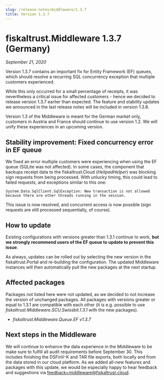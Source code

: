 ```yaml
---
slug: /release-notes/middleware/1.3.7
title: Version 1.3.7
---
```


# fiskaltrust.Middleware 1.3.7 (Germany)
_September 21, 2020_

Version 1.3.7 contains an important fix for Entity Framework (EF) queues, which should resolve a recurring SQL concurrency exception that multiple customers experienced. 

While this only occurred for a small percentage of receipts, it was nevertheless a critical issue for affected customers - hence we decided to release version 1.3.7 earlier than expected. The feature and stability updates we announced in the last release notes will be included in version 1.3.8.

<div class="alert alert--warning" role="alert">Version 1.3 of the Middleware is meant for the German market only, customers in Austria and France should continue to use version 1.2. We will unify these experiences in an upcoming version.</div>

## Stability improvement: Fixed concurrency error in EF queue
We fixed an error multiple customers were experiencing when using the EF queue (SQLite was not affected). In some cases, the component that backups receipt data to the fiskaltrust.Cloud (_HelipadHelper_) was blocking sign requests from being processed. With unlucky timing, this could lead to failed requests, and exceptions similar to this one:

`System.Data.SqlClient.SqlException: New transaction is not allowed because there are other threads running in the session.`

This issue is now resolved, and concurrent access is now possible (sign requests are still processed sequentially, of course).

## How to update
Existing configurations with versions greater than 1.3.1 continue to work, **but we strongly recommend users of the EF queue to update to prevent this issue**.

As always, updates can be rolled out by selecting the new version in the fiskaltrust.Portal and re-building the configuration. The updated Middleware instances will then automatically pull the new packages at the next startup.

## Affected packages
Packages not listed here were not updated, as we decided to not increase the version of unchanged packages. All packages with versions greater or equal to 1.3.1 are compatible with each other (it is e.g. possible to use _fiskaltrust.Middleware.SCU.Swissbit.1.3.1_ with the new packages).

- _fiskaltrust.Middleware.Queue.EF v1.3.7_

## Next steps in the Middleware
We will continue to enhance the data experience in the Middleware to be make sure to fulfill all audit requirements before September 30. This includes finishing the DSFinV-K and TAR file exports, both locally and from the data stored in our cloud platform. As we added all-new features and packages with this update, we would be especially happy to hear feedback and suggestions via [feedback+middleware@fiskaltrust.cloud](mailto:feedback+middleware@fiskaltrust.cloud).
